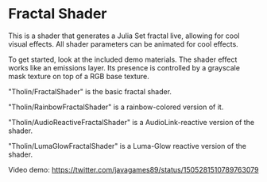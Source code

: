 # Fractal Shader
This is a shader that generates a Julia Set fractal live, allowing for cool visual effects.
All shader parameters can be animated for cool effects.

To get started, look at the included demo materials. The shader effect works like an emissions layer. Its presence is controlled by a grayscale mask texture on top of a RGB base texture.

"Tholin/FractalShader" is the basic fractal shader.

"Tholin/RainbowFractalShader" is a rainbow-colored version of it.

"Tholin/AudioReactiveFractalShader" is a AudioLink-reactive version of the shader.

"Tholin/LumaGlowFractalShader" is a Luma-Glow reactive version of the shader.

Video demo: https://twitter.com/javagames89/status/1505281510789763079
